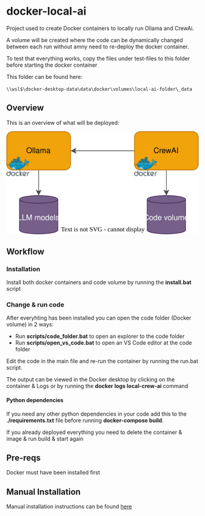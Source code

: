# docker-local-ai

Project used to create Docker containers to locally run Ollama and CrewAi.

A volume will be created where the code can be dynamically changed between each run without amny need to re-deploy the docker container.

To test that everything works, copy the files under test-files to this folder before starting the docker container

This folder can be found here:

`\\wsl$\docker-desktop-data\data\docker\volumes\local-ai-folder\_data`


## Overview

This is an overview of what will be deployed:

![overview-image](docs/images/overview.svg)

## Workflow

### Installation

Install both docker containers and code volume by running the **install.bat** script

### Change & run code
After everyhting has been installed you can open the code folder (Docker volume) in 2 ways:
* Run **scripts/code_folder.bat** to open an explorer to the code folder
* Run **scripts/open_vs_code.bat** to open an VS Code editor at the code folder

Edit the code in the main file and re-run the container by running the run.bat script.

The output can be viewed in the Docker desktop by clicking on the container & Logs or by running the **docker logs local-crew-ai** command

#### Python dependencies

If you need any other python dependencies in your code add this to the **./requirements.txt** file before running **docker-compose build**.

If you already deployed everything you need to delete the container & image & run build & start again

## Pre-reqs

Docker must have been installed first

## Manual Installation

Manual installation instructions can be found [here](docs/local-ai-install.md)

